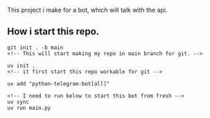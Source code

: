 
This project i make for a bot, which will talk with the api.


## How i start this repo.

```
git init . -b main
<!-- This will start making my repo in main branch for git. -->

uv init .
<!-- it first start this repo workable for git -->

uv add "python-telegram-bot[all]"

<!-- I need to run below to start this bot from fresh -->
uv sync 
uv run main.py
```
